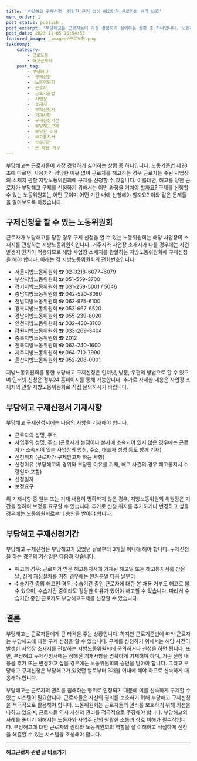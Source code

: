 ```yaml
---
title: '부당해고 구제신청  정당한 근거 없이 해고당한 근로자의 권리 보호'
menu_order: 1
post_status: publish
post_excerpt: '부당해고는 근로자들이 가장 경험하기 싫어하는 상황 중 하나입니다. 노동기준법 제28조에 따르면, 사용자가 정당한 이유 없이 근로자를 해고하는 경우 근로자는 주된 사업장의 소재지 관할 지방노동위원회에 구제를 신청할 수 있습니다. 이를테면, 해고를 당한 근로자가 부당해고 구제를 신청하기 위해서는 어떤 과정을 거쳐야 할까요  구제를 신청할 수 있는 노동위원회는 어떤 곳이며 어떤 기간 내에 신청해야 할까요  이와 같은 문제들을 알아보도록 하겠습니다.'
post_date: 2023-11-05 16:54:53
featured_image: _images/근로노동.png
taxonomy:
    category:
        - 근로노동
        - 해고근로자
    post_tag:
        - 부당해고
        -  구제신청
        -  노동위원회
        -  근로자
        -  근로기준법
        -  사업장
        -  소재지
        -  구제신청서
        -  기재사항
        -  구제신청기간
        -  부당해고구제
        -  부당한 이유
        -  해고통지서
        -  수습기간
        -  본 채용 거부
---
```



부당해고는 근로자들이 가장 경험하기 싫어하는 상황 중 하나입니다. 노동기준법 제28조에 따르면, 사용자가 정당한 이유 없이 근로자를 해고하는 경우 근로자는 주된 사업장의 소재지 관할 지방노동위원회에 구제를 신청할 수 있습니다. 이를테면, 해고를 당한 근로자가 부당해고 구제를 신청하기 위해서는 어떤 과정을 거쳐야 할까요? 구제를 신청할 수 있는 노동위원회는 어떤 곳이며 어떤 기간 내에 신청해야 할까요? 이와 같은 문제들을 알아보도록 하겠습니다.

## 구제신청을 할 수 있는 노동위원회

근로자가 부당해고를 당한 경우 구제 신청을 할 수 있는 노동위원회는 해당 사업장의 소재지를 관할하는 지방노동위원회입니다. 거주지와 사업장 소재지가 다를 경우에는 사건 발생지 원칙이 적용되므로 해당 사업장 소재지를 관할하는 지방노동위원회에 구제신청을 해야 합니다. 아래는 각 지방노동위원회의 전화번호입니다.

- 서울지방노동위원회 ☎ 02-3218-6077~6079
- 부산지방노동위원회 ☎ 051-559-3700
- 경기지방노동위원회 ☎ 031-259-5001 / 5046
- 충남지방노동위원회 ☎ 042-520-8090
- 전남지방노동위원회 ☎ 062-975-6100
- 경북지방노동위원회 ☎ 053-667-6520
- 경남지방노동위원회 ☎ 055-239-8020
- 인천지방노동위원회 ☎ 032-430-3100
- 강원지방노동위원회 ☎ 033-269-3404
- 충북지방노동위원회 ☎ 2012
- 전북지방노동위원회 ☎ 063-240-1600
- 제주지방노동위원회 ☎ 064-710-7990
- 울산지방노동위원회 ☎ 052-208-0001

지방노동위원회를 통한 부당해고 구제신청은 인터넷, 방문, 우편의 방법으로 할 수 있으며 인터넷 신청은 정부24 홈페이지를 통해 가능합니다. 추가로 자세한 내용은 사업장 소재지의 관할 지방노동위원회로 직접 문의하시기 바랍니다.

## 부당해고 구제신청서 기재사항

부당해고 구제신청서에는 다음의 사항을 기재해야 합니다.

- 근로자의 성명, 주소
- 사업주의 성명, 주소 (근로자가 본점이나 본사에 소속되어 있지 않은 경우에는 근로자가 소속되어 있는 사업장의 명칭, 주소, 대표자 성명 등도 함께 기재)
- 신청취지 (근로자가 구제받고자 하는 사항)
- 신청이유 (부당해고의 경위와 부당한 이유를 기재, 해고 사건의 경우 해고통지서 수령일자 포함)
- 신청일자
- 보정요구

위 기재사항 중 일부 또는 기재 내용이 명확하지 않은 경우, 지방노동위원회 위원장은 기간을 정하여 보정을 요구할 수 있습니다. 추가로 신청 취지를 추가하거나 변경하고 싶을 경우에는 노동위원회로부터 승인을 받아야 합니다.

## 부당해고 구제신청기간

부당해고 구제신청은 부당해고가 있었던 날로부터 3개월 이내에 해야 합니다. 구제신청을 하는 경우의 기산일은 다음과 같습니다.

- 해고의 경우: 근로자가 받은 해고통지서에 기재된 해고일 또는 해고통지서를 받은 날, 징계 재심절차를 거친 경우에는 원처분일 다음 날부터
- 수습기간 중의 해고인 경우: 수습기간 중인 근로자에 대한 본 채용 거부도 해고로 볼 수 있으며, 수습기간 중이라도 정당한 이유가 있어야 해고할 수 있습니다. 따라서 수습기간 중인 근로자도 부당해고구제를 신청할 수 있습니다.

## 결론

부당해고는 근로자들에게 큰 타격을 주는 상황입니다. 하지만 근로기준법에 따라 근로자는 부당해고에 대한 구제 신청을 할 수 있습니다. 구제를 신청하기 위해서는 해당 사건이 발생한 사업장 소재지를 관할하는 지방노동위원회에 문의하거나 신청을 하면 됩니다. 또한, 부당해고 구제신청서에는 정해진 기재사항을 명확하게 기재해야 하며, 기존 신청 내용을 추가 또는 변경하고 싶을 경우에는 노동위원회의 승인을 받아야 합니다. 그리고 부당해고 구제신청은 부당해고가 있었던 날로부터 3개월 이내에 해야 하므로 신속하게 대응해야 합니다.

부당해고는 근로자의 권리를 침해하는 행위로 인정되기 때문에 이를 신속하게 구제할 수 있는 시스템이 필요합니다. 근로자들은 자신의 권리를 보호하기 위해 부당해고 구제신청을 적극적으로 활용해야 합니다. 노동위원회는 근로자들의 권리를 보호하기 위해 최선을 다하고 있으며, 근로자들 역시 자신의 권리를 적극적으로 주장해야 합니다. 부당해고의 사례를 줄이기 위해서는 노동자와 사업주 간의 원활한 소통과 상호 이해가 필수적입니다. 부당해고에 대한 근로자의 권리와 노동위원회의 역할을 잘 이해하고 적절하게 신청을 해결할 수 있는 시스템을 조성해야 합니다.
<!-- wp:separator -->
<hr class="wp-block-separator has-alpha-channel-opacity"/>
<!-- /wp:separator -->

<!-- wp:group {"backgroundColor":"base","layout":{"type":"constrained"}} -->
<div class="wp-block-group has-base-background-color has-background"><!-- wp:paragraph {"align":"center","fontSize":"medium"} -->
<p class="has-text-align-center has-large-font-size"><strong>해고근로자 관련 글 바로가기</strong></p>
<!-- /wp:paragraph -->


<!-- wp:latest-posts
{"categories":[{"id":12660,"count":19,"description":"","link":"https://uknowlaw.com/category/%ed%95%b4%ea%b3%a0%ea%b7%bc%eb%a1%9c%ec%9e%90/","name":"해고근로자","slug":"해고근로자","taxonomy":"category","parent":0,"meta":[],"_links":{"self":[{"href":"https://uknowlaw.com/wp-json/wp/v2/categories/12660"}],"collection":[{"href":"https://uknowlaw.com/wp-json/wp/v2/categories"}],"about":[{"href":"https://uknowlaw.com/wp-json/wp/v2/taxonomies/category"}],"wp:post_type":[{"href":"https://uknowlaw.com/wp-json/wp/v2/posts?categories=12660"}],"curies":[{"name":"wp","href":"https://api.w.org/{rel}","templated":true}]}}],"postsToShow":100,"excerptLength":28,"postLayout":"grid","columns":2,"featuredImageAlign":"left","featuredImageSizeSlug":"large","fontSize":"medium"} /--></div>
<!-- /wp:group -->